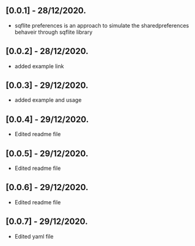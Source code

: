 ## [0.0.1] - 28/12/2020.

* sqflite preferences is an approach to simulate the sharedpreferences behaveir through sqflite library

## [0.0.2] - 28/12/2020.

* added example link

## [0.0.3] - 29/12/2020.

* added example and usage

## [0.0.4] - 29/12/2020.

* Edited readme file 

## [0.0.5] - 29/12/2020.

* Edited readme file 

## [0.0.6] - 29/12/2020.

* Edited readme file 

## [0.0.7] - 29/12/2020.

* Edited yaml file 